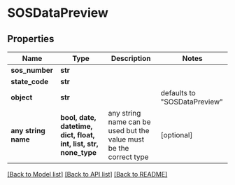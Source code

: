 # SOSDataPreview


## Properties
Name | Type | Description | Notes
------------ | ------------- | ------------- | -------------
**sos_number** | **str** |  | 
**state_code** | **str** |  | 
**object** | **str** |  | defaults to "SOSDataPreview"
**any string name** | **bool, date, datetime, dict, float, int, list, str, none_type** | any string name can be used but the value must be the correct type | [optional]

[[Back to Model list]](../README.md#documentation-for-models) [[Back to API list]](../README.md#documentation-for-api-endpoints) [[Back to README]](../README.md)



